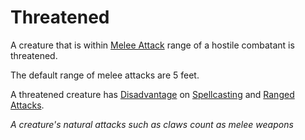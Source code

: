 # Threatened

A creature that is within [Melee Attack](../Combat/Melee%20Attack.md) range of a hostile combatant is threatened.

The default range of melee attacks are 5 feet.

A threatened creature has [Disadvantage](../Die%20Rolling%20Mechanics/Disadvantage.md) on [Spellcasting](../../Magic/Spellcasting/Spellcasting.md) and [Ranged Attacks](../Combat/Ranged%20Attack.md).

*A creature's natural attacks such as claws count as melee weapons*
